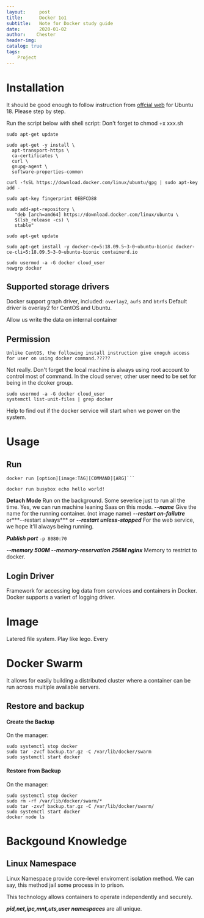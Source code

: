 ```yaml
---
layout:     post
title:      Docker 1o1
subtitle:   Note for Docker study guide
date:       2020-01-02
author:    Chester
header-img: 
catalog: true
tags:
    Project
---
```


# Installation
It should be good enough to follow instruction from [offcial web]([https://docs.docker.com/install/linux/docker-ce/ubuntu/](https://docs.docker.com/install/linux/docker-ce/ubuntu/)) for Ubuntu 18. 
Please step by step. 

Run the script below with shell script:
Don't forget to chmod +x xxx.sh
```
sudo apt-get update

sudo apt-get -y install \
  apt-transport-https \
  ca-certificates \
  curl \
  gnupg-agent \
  software-properties-common

curl -fsSL https://download.docker.com/linux/ubuntu/gpg | sudo apt-key add -

sudo apt-key fingerprint 0EBFCD88

sudo add-apt-repository \
   "deb [arch=amd64] https://download.docker.com/linux/ubuntu \
   $(lsb_release -cs) \
   stable"

sudo apt-get update

sudo apt-get install -y docker-ce=5:18.09.5~3-0~ubuntu-bionic docker-ce-cli=5:18.09.5~3-0~ubuntu-bionic containerd.io

sudo usermod -a -G docker cloud_user
newgrp docker
```

## Supported storage drivers
Docker support graph driver, included:
`overlay2`, `aufs` and `btrfs`
Default driver is overlay2 for CentOS and Ubuntu.

Allow us write the data on internal container

## Permission
```
Unlike CentOS, the following install instruction give enoguh access for user on using docker command.?????
```


Not really. Don't forget the local machine is always using root account to control most of command. In the cloud server, other user need to be set for being in the dcoker group.

```
sudo usermod -a -G docker cloud_user
systemctl list-unit-files | grep docker
```
Help to find out if the docker service will start when we power on the system.

# Usage
## Run
```
docker run [option][image:TAG][COMMAND][ARG]```

```
```
docker run busybox echo hello world!
```
**Detach Mode**
Run on the background. Some severice just to run all the time. Yes, we can run machine leaning Saas on this mode.
***--name***
Give the name for the running container. (not image name)
***--restart on-failutre*** or***--restart always***  or ***--restart unless-stopped***
For the web service, we hope it'll always being running. 

***Publish port***
```-p 8080:70```

***--memory 500M --memory-reservation 256M nginx***
Memory to restrict to docker. 

## Login Driver
Framework for accessing log data from servvices and containers in Docker. Docker supports a variert of logging driver.

# Image
Latered file system. Play like lego. Every
# Docker Swarm
It allows for easily building a distributed cluster where a container can be run across multiple available servers.

## Restore and backup
#### Create the Backup

On the manager:

```
sudo systemctl stop docker
sudo tar -zvcf backup.tar.gz -C /var/lib/docker/swarm
sudo systemctl start docker
```

#### Restore from Backup

On the manager:

```
sudo systemctl stop docker
sudo rm -rf /var/lib/docker/swarm/*
sudo tar -zxvf backup.tar.gz -C /var/lib/docker/swarm/
sudo systemctl start docker
docker node ls
```

##

# Backgound Knowledge
## Linux Namespace
Linux Namespace provide core-level enviroment isolation method. We can say, this method jail some process in to prison. 

This technology allows containers to operate independently and securely. 

***pid,net,ipc,mnt,uts,user namespaces*** are all unique.
<!--stackedit_data:
eyJoaXN0b3J5IjpbMTI4OTQ4ODgyNywzMzEyNzE4NzQsLTc4MT
UwMTg0MSwtMzYxMjk0MTQ0LDE2NzQ1MTE0NjAsLTE0NTM4MDcw
MzIsLTYzNjYzMDUzNiwtNDA5NTI2OTk1LDIwOTcxODM5NTMsLT
E2NjYxODQ0OTgsLTQ5MTE3OTA5OCwxMTMwNTQ4MDc3XX0=
-->